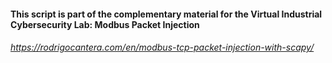 #### This script is part of the complementary material for the Virtual Industrial Cybersecurity Lab: Modbus Packet Injection
###### https://rodrigocantera.com/en/modbus-tcp-packet-injection-with-scapy/
